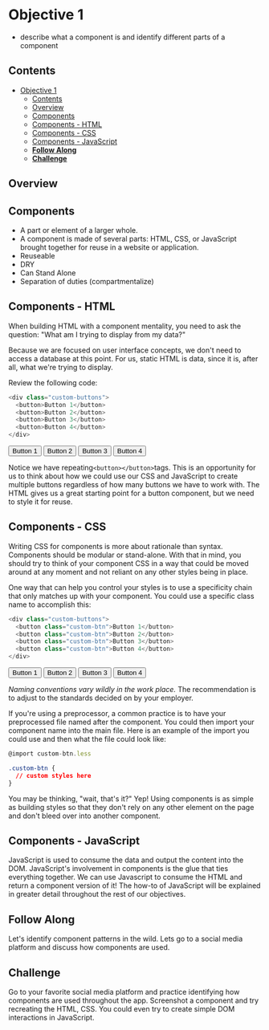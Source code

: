 # Objective 1

- describe what a component is and identify different parts of a component

## Contents

- [Objective 1](#objective-1)
  - [Contents](#contents)
  - [Overview](#overview)
  - [Components](#components)
  - [Components - HTML](#components---html)
  - [Components - CSS](#components---css)
  - [Components - JavaScript](#components---javascript)
  - [**Follow Along**](#follow-along)
  - [**Challenge**](#challenge)

## Overview

## Components

- A part or element of a larger whole.
- A component is made of several parts: HTML, CSS, or JavaScript brought together for reuse in a website or application.
- Reuseable
- DRY
- Can Stand Alone
- Separation of duties (compartmentalize)

## Components - HTML

When building HTML with a component mentality, you need to ask the question: "What am I trying to display from my data?"

Because we are focused on user interface concepts, we don't need to access a database at this point. For us, static HTML is data, since it is, after all, what we're trying to display.

Review the following code:

```javaScript
<div class="custom-buttons">
  <button>Button 1</button>
  <button>Button 2</button>
  <button>Button 3</button>
  <button>Button 4</button>
</div>
```

<div class="custom-buttons">
  <button>Button 1</button>
  <button>Button 2</button>
  <button>Button 3</button>
  <button>Button 4</button>
</div>

Notice we have repeating` <button></button> `tags. This is an opportunity for us to think about how we could use our CSS and JavaScript to create multiple buttons regardless of how many buttons we have to work with. The HTML gives us a great starting point for a button component, but we need to style it for reuse.

## Components - CSS

Writing CSS for components is more about rationale than syntax. Components should be modular or stand-alone. With that in mind, you should try to think of your component CSS in a way that could be moved around at any moment and not reliant on any other styles being in place.

One way that can help you control your styles is to use a specificity chain that only matches up with your component. You could use a specific class name to accomplish this:

```JavaScript
<div class="custom-buttons">
  <button class="custom-btn">Button 1</button>
  <button class="custom-btn">Button 2</button>
  <button class="custom-btn">Button 3</button>
  <button class="custom-btn">Button 4</button>
</div>
```

<div class="custom-buttons">
  <button class="custom-btn">Button 1</button>
  <button class="custom-btn">Button 2</button>
  <button class="custom-btn">Button 3</button>
  <button class="custom-btn">Button 4</button>
</div>

_Naming conventions vary wildly in the work place._ The recommendation is to adjust to the standards decided on by your employer.

If you're using a preprocessor, a common practice is to have your preprocessed file named after the component. You could then import your component name into the main file. Here is an example of the import you could use and then what the file could look like:

```JavaScript
@import custom-btn.less
```

```css
.custom-btn {
  // custom styles here
}
```

You may be thinking, "wait, that's it?" Yep! Using components is as simple as building styles so that they don't rely on any other element on the page and don't bleed over into another component.

## Components - JavaScript

JavaScript is used to consume the data and output the content into the DOM. JavaScript's involvement in components is the glue that ties everything together. We can use Javascript to consume the HTML and return a component version of it! The how-to of JavaScript will be explained in greater detail throughout the rest of our objectives.

## **Follow Along**

Let's identify component patterns in the wild. Lets go to a social media platform and discuss how components are used.

## **Challenge**

Go to your favorite social media platform and practice identifying how components are used throughout the app. Screenshot a component and try recreating the HTML, CSS. You could even try to create simple DOM interactions in JavaScript.
